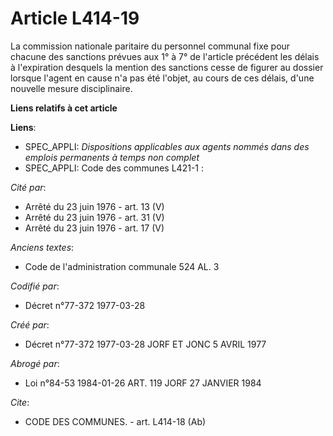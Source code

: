 # Article L414-19

La commission nationale paritaire du personnel communal fixe pour chacune des sanctions prévues aux 1° à 7° de l'article
précédent les délais à l'expiration desquels la mention des sanctions cesse de figurer au dossier lorsque l'agent en cause
n'a pas été l'objet, au cours de ces délais, d'une nouvelle mesure disciplinaire.

**Liens relatifs à cet article**

**Liens**:

  - SPEC_APPLI: *Dispositions applicables aux agents nommés dans des emplois permanents à temps non complet*
  - SPEC_APPLI: Code des communes L421-1 :

_Cité par_:

  - Arrêté du 23 juin 1976 - art. 13 (V)
  - Arrêté du 23 juin 1976 - art. 31 (V)
  - Arrêté du 23 juin 1976 - art. 17 (V)

_Anciens textes_:

  - Code de l'administration communale 524 AL. 3

_Codifié par_:

  - Décret n°77-372 1977-03-28

_Créé par_:

  - Décret n°77-372 1977-03-28 JORF ET JONC 5 AVRIL 1977

_Abrogé par_:

  - Loi n°84-53 1984-01-26 ART. 119 JORF 27 JANVIER 1984

_Cite_:

  - CODE DES COMMUNES. - art. L414-18 (Ab)
